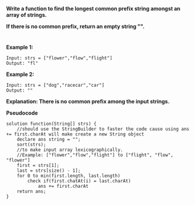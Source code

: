 **Write a function to find the longest common prefix string amongst an array of strings.**

**If there is no common prefix, return an empty string "".**
# 

**Example 1:**

    Input: strs = ["flower","flow","flight"]
    Output: "fl"

**Example 2:**

    Input: strs = ["dog","racecar","car"]
    Output: ""
**Explanation: There is no common prefix among the input strings.**

**Pseudocode**
```fake_code
solution function(String[] strs) {
    //should use the StringBuilder to faster the code cause using ans += first.charAt will make create a new String object 
    declare ans string = "";
    sort(strs);
    //to make input array lexicographically.
    //Example: ["flower","flow","flight"] to ["flight", "flow", "flower"]
    first = strs[1];
    last = strs[size() - 1];
    for 0 to min(first.length, last.length) 
        check if(first.chatAt(i) = last.charAt)
            ans += first.charAt
    return ans;
}
